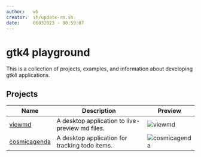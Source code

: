 ```yaml
---
author:   wb
creator:  sh/update-rm.sh
date:     06032023 - 00:59:07
---
```


# gtk4 playground

This is a collection of projects, examples, and information about developing gtk4 applications.

## Projects

| Name | Description | Preview |
| ---- | ----------- | ------- |
| [viewmd](proj/viewmd/README.md) | A desktop application to live-preview md files. | ![viewmd]() | 
| [cosmicagenda](proj/cosmicagenda/README.md) | A desktop application for tracking todo items. | ![cosmicagenda](cosmicagenda/docs/img/preview.png) | 
